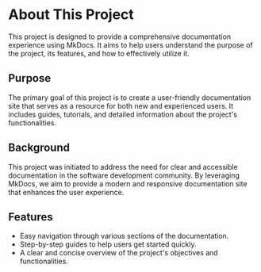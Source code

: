 # About This Project

This project is designed to provide a comprehensive documentation experience using MkDocs. It aims to help users understand the purpose of the project, its features, and how to effectively utilize it.

## Purpose

The primary goal of this project is to create a user-friendly documentation site that serves as a resource for both new and experienced users. It includes guides, tutorials, and detailed information about the project's functionalities.

## Background

This project was initiated to address the need for clear and accessible documentation in the software development community. By leveraging MkDocs, we aim to provide a modern and responsive documentation site that enhances the user experience.

## Features

- Easy navigation through various sections of the documentation.
- Step-by-step guides to help users get started quickly.
- A clear and concise overview of the project's objectives and functionalities.